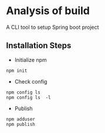 # Analysis of build
A CLI tool to setup Spring boot project

Installation Steps
------------------
* Initialize npm 

```
npm init
```

* Check config

```
npm config ls 
npm config ls  -l
```

* Publish 

```
npm adduser
npm publish
```




